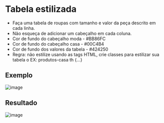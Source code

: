 # Tabela estilizada
- Faça uma tabela de roupas com tamanho e valor da peça descrito em cada linha.
- Não esqueça de adicionar um cabeçalho em cada coluna.
- Cor de fundo do cabeçalho moda - #BB86FC
- Cor de fundo do cabeçalho casa - #00C4B4
- Cor de fundo dos valores da tabela - #424250
- Regra: não estilize usando as tags HTML, crie classes para estilizar sua tabela o EX: produtos-casa th {...}

## Exemplo

![image](https://user-images.githubusercontent.com/79549424/166155335-a8457bc3-8d38-4654-bb19-fcfeaba41b37.png)


## Resultado

![image](https://user-images.githubusercontent.com/79549424/166155523-f3c8d46e-5290-45ef-ac9c-5355cc4d35a1.png)
